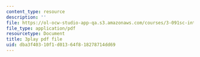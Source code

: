 ```yaml
---
content_type: resource
description: ''
file: https://ol-ocw-studio-app-qa.s3.amazonaws.com/courses/3-091sc-introduction-to-solid-state-chemistry-fall-2010/dba3f40310f1d01364f818278714dd69_5l_S8WwBVnM.pdf
file_type: application/pdf
resourcetype: Document
title: 3play pdf file
uid: dba3f403-10f1-d013-64f8-18278714dd69
---
```

